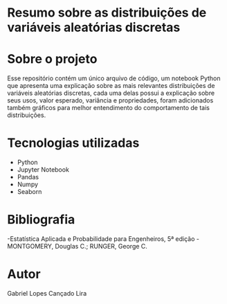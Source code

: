 # Resumo sobre as distribuições de variáveis aleatórias discretas

# Sobre o projeto

Esse repositório contém um único arquivo de código, um notebook Python que apresenta uma explicação sobre as mais relevantes distribuições de variáveis aleatórias discretas, cada uma delas possui a explicação sobre seus usos, valor esperado, variância e propriedades, foram adicionados também gráficos para melhor entendimento do comportamento de tais distribuições.

# Tecnologias utilizadas

- Python
- Jupyter Notebook
- Pandas
- Numpy
- Seaborn

# Bibliografia

-Estatística Aplicada e Probabilidade para Engenheiros, 5ª edição - MONTGOMERY, Douglas C.; RUNGER, George C.

# Autor

Gabriel Lopes Cançado Lira

